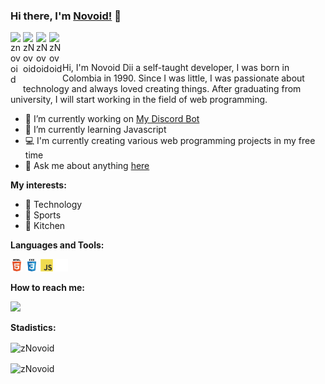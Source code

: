 ### Hi there, I'm [Novoid!](https://github.com/zNovoid) 👋

<a href="https://discord.com/api/oauth2/authorize?client_id=885651144632827964&permissions=8&scope=bot">
  <img align="left" alt="znovoid" width="20px" src="https://github.com/zNovoid/zNovoid/blob/main/assets/discord-icono.png" />
</a>
<a href="https://github.com/zNovoid/Super-Mario/tree/main">
  <img align="left" alt="zNovoid" width="21px" src="https://github.com/zNovoid/zNovoid/blob/main/assets/mushroom.png" />
</a>
<a href="https://github.com/zNovoid/3-En-Raya/tree/main">
  <img align="left" alt="zNovoid" width="21px" src="https://github.com/zNovoid/zNovoid/blob/main/assets/3-en-raya.png" />
</a>
<a href="https://github.com/zNovoid/Cifrador-Cesar">
  <img align="left" alt="zNovoid" width="21px" src="https://github.com/zNovoid/zNovoid/blob/main/assets/Cifrador-cesar.png" />
</a>



<br />

<br />

Hi, I'm Novoid Dii a self-taught developer, I was born in Colombia in 1990. Since I was little, I was passionate about technology and always loved creating things. After graduating from university, I will start working in the field of web programming.

- 🔭 I’m currently working on [My Discord Bot](http://bit.ly/3FyZ9zs )
- 🌱 I’m currently learning Javascript
- 💻 I'm currently creating various web programming projects in my free time
- 💬 Ask me about anything [here](https://github.com/zNovoid/zNovoid/issues)

**My interests:**

- 📱 Technology
- 🏀 Sports
- 🥟 Kitchen

**Languages and Tools:**  

<code><img height="20" src="https://raw.githubusercontent.com/devicons/devicon/master/icons/html5/html5-original-wordmark.svg"></code>
<code><img height="20" src="https://raw.githubusercontent.com/devicons/devicon/master/icons/css3/css3-original-wordmark.svg"></code>     <code><img height="20" src="https://raw.githubusercontent.com/devicons/devicon/master/icons/javascript/javascript-original.svg"></code>  <code><img height="20" src="https://raw.githubusercontent.com/devicons/devicon/1119b9f84c0290e0f0b38982099a2bd027a48bf1/icons/discordjs/discordjs-plain.svg"></code> 

**How to reach me:**

<a href="https://github.com/zNovoid"><img src="https://camo.githubusercontent.com/297212f5cfd71f14f1a774a22bfd24b24bfa996aa72f4d941f790c8606ca8f0d/68747470733a2f2f696d672e736869656c64732e696f2f62616467652f4769744875622d2532333132313030452e7376673f267374796c653d666f722d7468652d6261646765266c6f676f3d476974687562266c6f676f436f6c6f723d7768697465"><a> 

**Stadistics:**
  
<p><img align="center" src="https://github-readme-streak-stats.herokuapp.com/?user=zNovoid&" alt="zNovoid" /></p>
  
  <p><img align="center" src="https://github-readme-stats.vercel.app/api/top-langs/?username=anuraghazra&layout=compact" alt="zNovoid" /></p>
  

  
  
  
  
  
  
  
  <!--


**zNovoid/zNovoid** is a ✨ _special_ ✨ repository because its `README.md` (this file) appears on your GitHub profile.
